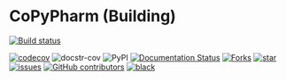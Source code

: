 CoPyPharm (Building)
====================

[![Build status](https://github.com/juniors90/CoPyPharm/actions/workflows/CI.yml/badge.svg)](https://github.com/juniors90/CoPyPharm/actions)

[![codecov](https://codecov.io/gh/juniors90/CoPyPharm/branch/main/graph/badge.svg?token=YNCV9C9GIG)](https://codecov.io/gh/juniors90/CoPyPharm)
![docstr-cov](https://img.shields.io/endpoint?url=https://jsonbin.org/juniors90/CoPyPharm/badges/docstr-cov)
![PyPI](https://img.shields.io/pypi/v/CoPyPharm?logoColor=green)
[![Documentation Status](https://readthedocs.org/projects/CoPyPharm/badge/?version=latest)](https://CoPyPharm.readthedocs.io/en/latest/?badge=latest)
[![Forks](https://img.shields.io/github/forks/juniors90/CoPyPharm)](https://github.com/juniors90/CoPyPharm/stargazers)
[![star](https://img.shields.io/github/stars/juniors90/CoPyPharm?color=yellow)](https://github.com/juniors90/CoPyPharm/network/members)
[![issues](https://img.shields.io/github/issues/juniors90/CoPyPharm?color=teal)](https://github.com/juniors90/CoPyPharm/issues)
[![GitHub contributors](https://img.shields.io/github/contributors/juniors90/CoPyPharm?color=green)](https://github.com/juniors90/CoPyPharm/graphs/contributors)
[![black](https://img.shields.io/badge/code%20style-black-000000.svg)](https://github.com/psf/black)